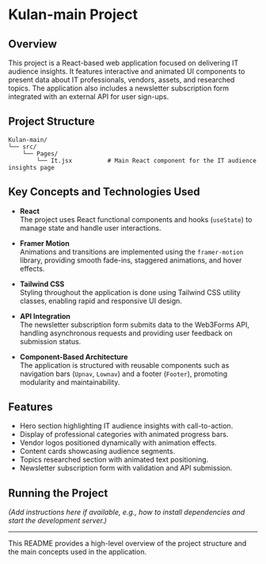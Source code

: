 # Kulan-main Project

## Overview
This project is a React-based web application focused on delivering IT audience insights. It features interactive and animated UI components to present data about IT professionals, vendors, assets, and researched topics. The application also includes a newsletter subscription form integrated with an external API for user sign-ups.

## Project Structure
```
Kulan-main/
└── src/
    └── Pages/
        └── It.jsx          # Main React component for the IT audience insights page
```

## Key Concepts and Technologies Used

- **React**  
  The project uses React functional components and hooks (`useState`) to manage state and handle user interactions.

- **Framer Motion**  
  Animations and transitions are implemented using the `framer-motion` library, providing smooth fade-ins, staggered animations, and hover effects.

- **Tailwind CSS**  
  Styling throughout the application is done using Tailwind CSS utility classes, enabling rapid and responsive UI design.

- **API Integration**  
  The newsletter subscription form submits data to the Web3Forms API, handling asynchronous requests and providing user feedback on submission status.

- **Component-Based Architecture**  
  The application is structured with reusable components such as navigation bars (`Upnav`, `Lownav`) and a footer (`Footer`), promoting modularity and maintainability.

## Features

- Hero section highlighting IT audience insights with call-to-action.
- Display of professional categories with animated progress bars.
- Vendor logos positioned dynamically with animation effects.
- Content cards showcasing audience segments.
- Topics researched section with animated text positioning.
- Newsletter subscription form with validation and API submission.

## Running the Project

*(Add instructions here if available, e.g., how to install dependencies and start the development server.)*

---

This README provides a high-level overview of the project structure and the main concepts used in the application.

